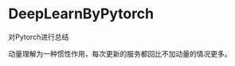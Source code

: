 # DeepLearnByPytorch
对Pytorch进行总结

动量理解为一种惯性作用，每次更新的服务都回比不加动量的情况更多。

                                  
